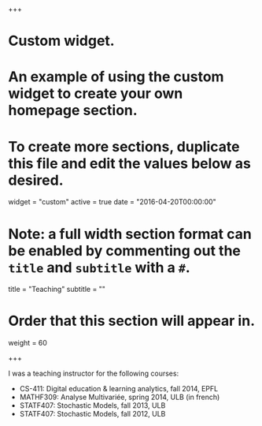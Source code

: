 +++
# Custom widget.
# An example of using the custom widget to create your own homepage section.
# To create more sections, duplicate this file and edit the values below as desired.
widget = "custom"
active = true
date = "2016-04-20T00:00:00"

# Note: a full width section format can be enabled by commenting out the `title` and `subtitle` with a `#`.
title = "Teaching"
subtitle = ""

# Order that this section will appear in.
weight = 60

+++

I was a teaching instructor for the following courses:

- CS-411: Digital education & learning analytics, fall 2014, EPFL
- MATHF309: Analyse Multivariée, spring 2014, ULB (in french)
- STATF407: Stochastic Models, fall 2013, ULB
- STATF407: Stochastic Models, fall 2012, ULB